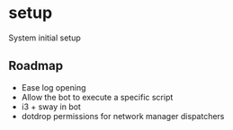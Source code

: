 # setup
System initial setup

## Roadmap
- Ease log opening
- Allow the bot to execute a specific script
- i3 + sway in bot
- dotdrop permissions for network manager dispatchers
